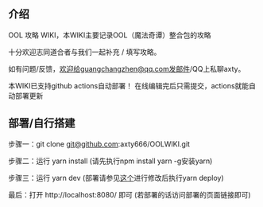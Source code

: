 ## 介绍

OOL 攻略 WIKI，本WIKI主要记录OOL（魔法奇谭）整合包的攻略

十分欢迎志同道合者与我们一起补充 / 填写攻略。

如有问题/反馈，欢迎给guangchangzhen@qq.com发邮件/QQ上私聊axty。

本WIKI已支持github actions自动部署！ 在线编辑完后只需提交，actions就能自动部署更新

## 部署/自行搭建

步骤一：git clone git@github.com:axty666/OOLWIKI.git

步骤二：运行 yarn install (请先执行npm install yarn -g安装yarn)

步骤三：运行 yarn dev (部署请参见[这个](https://www.vuepress.cn/guide/deploy.html#github-pages)进行修改后执行yarn deploy)

最后：打开 http://localhost:8080/ 即可 (若部署的话访问部署的页面链接即可)
